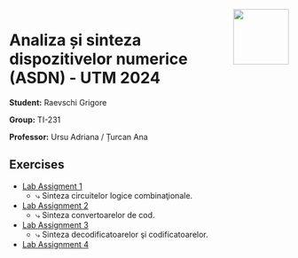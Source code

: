 <img align="right" width="100"  src="https://utm.md/wp-content/uploads/2022/03/utm-logo.svg">

# Analiza și sinteza dispozitivelor numerice (ASDN) - UTM 2024

**Student:** Raevschi Grigore

**Group:** TI-231

**Professor:** Ursu Adriana / Țurcan Ana

## Exercises
- [Lab Assigment 1](lab1)
  - ⤷ Sinteza circuitelor logice combinaţionale. <br/> 
- [Lab Assignment 2](lab_2)
  - ⤷ Sinteza convertoarelor de cod. <br/> 
- [Lab Assignment 3](lab_3) 
  - ⤷ Sinteza decodificatoarelor şi codificatoarelor. <br/>
- [Lab Assignment 4](src/lab_4/README.md)